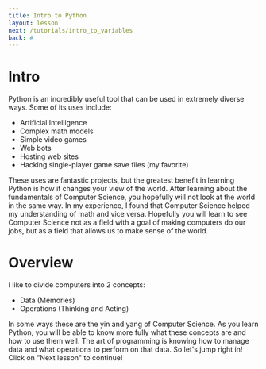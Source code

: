 ```yaml
---
title: Intro to Python
layout: lesson
next: /tutorials/intro_to_variables
back: #
---
```


# Intro

Python is an incredibly useful tool that can be used in extremely diverse ways. Some of its uses include:

- Artificial Intelligence
- Complex math models
- Simple video games
- Web bots
- Hosting web sites
- Hacking single-player game save files (my favorite)

These uses are fantastic projects, but the greatest benefit in learning Python is how it changes your view of the world. 
After learning about the fundamentals of Computer Science, you hopefully will not look at the world in the same way. 
In my experience, I found that Computer Science helped my understanding of math and vice versa. 
Hopefully you will learn to see Computer Science not as a field with a goal of making computers do our jobs, but as a field that allows us to make sense of the world.

# Overview

I like to divide computers into 2 concepts:

- Data (Memories)
- Operations (Thinking and Acting)

In some ways these are the yin and yang of Computer Science. As you learn Python, you will be able to know more fully what these concepts are and how to use them well. The art of programming is knowing how to manage data and what operations to perform on that data. So let's jump right in! Click on "Next lesson" to continue!
